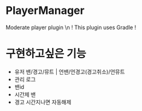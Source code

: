 # PlayerManager
Moderate player plugin \n ! This plugin uses Gradle !

# 구현하고싶은 기능
 - 유저 밴/경고/뮤트 | 언밴/언경고(경고취소)/언뮤트
 - 관리 로그
 - 밴id
 - 시간제 밴
 - 경고 시간지나면 자동해제
